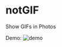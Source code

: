 # notGIF
Show GIFs in Photos

Demo:
![demo](https://github.com/atuooo/notGIF/blob/master/notGIF/demo.gif)
